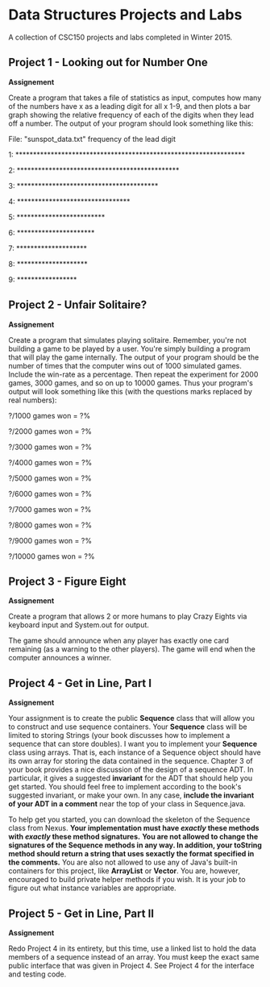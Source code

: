 # Data Structures Projects and Labs
A collection of CSC150 projects and labs completed in Winter 2015.

## Project 1 - Looking out for Number One
**Assignement**

Create a program that takes a file of statistics as input, computes how many of the numbers have
x as a leading digit for all x 1-9, and then plots a bar graph showing the relative frequency of
each of the digits when they lead off a number. The output of your program should look
something like this:

File:
"sunspot_data.txt"
frequency of the lead digit

1: *****************************************************************

2: **********************************************

3: ****************************************

4: ********************************

5: *************************

6: **********************

7: ********************

8: ********************

9: *****************

## Project 2 - Unfair Solitaire?
**Assignement**

Create a program that simulates playing solitaire. Remember, you're not
building a game to be played by a user. You're simply building a program that will play the game
internally. The output of your program should be the number of times that the computer wins out
of 1000 simulated games. Include the win-rate as a percentage. Then repeat the experiment for
2000 games, 3000 games, and so on up to 10000 games. Thus your program's output will look
something like this (with the questions marks replaced by real numbers):

?/1000 games won = ?%

?/2000 games won = ?%

?/3000 games won = ?%

?/4000 games won = ?%

?/5000 games won = ?%

?/6000 games won = ?%

?/7000 games won = ?%

?/8000 games won = ?%

?/9000 games won = ?%

?/10000 games won = ?%

## Project 3 - Figure Eight
**Assignement**

Create a program that allows 2 or more humans to play Crazy Eights via keyboard input and
System.out for output. 

The game should announce when any player has exactly one card remaining (as a warning to the
other players). The game will end when the computer announces a winner.

## Project 4 - Get in Line, Part I
**Assignement**

Your assignment is to create the public **Sequence** class that will allow you to construct and use
sequence containers. Your **Sequence** class will be limited to storing Strings (your book discusses
how to implement a sequence that can store doubles). I want you to implement your **Sequence**
class using arrays. That is, each instance of a Sequence object should have its own array for
storing the data contained in the sequence. Chapter 3 of your book provides a nice discussion of
the design of a sequence ADT. In particular, it gives a suggested **invariant** for the ADT that
should help you get started. You should feel free to implement according to the book's suggested
invariant, or make your own. In any case, **include the invariant of your ADT in a comment**
near the top of your class in Sequence.java.

To help get you started, you can download the skeleton of the Sequence class from Nexus. **Your
implementation must have *exactly* these methods with *exactly* these method signatures.**
**You are not allowed to change the signatures of the Sequence methods in any way. In
addition, your toString method should return a string that uses sexactly the format
specified in the comments.** You are also not allowed to use any of Java's built-in containers for
this project, like **ArrayList** or **Vector**. You are, however, encouraged to build private helper
methods if you wish. It is your job to figure out what instance variables are appropriate. 

## Project 5 - Get in Line, Part II
**Assignement**

Redo Project 4 in its entirety, but this time, use a linked list to hold the data members of a
sequence instead of an array. You must keep the exact same public interface that was given in
Project 4. See Project 4 for the interface and testing code. 